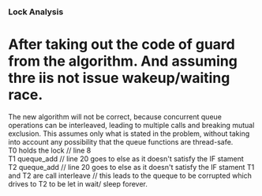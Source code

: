 ### Lock Analysis   
# After taking out the code of guard from the algorithm. And assuming thre iis not issue wakeup/waiting race.  
The new algorithm will not be correct, because concurrent queue operations can be interleaved, leading to multiple calls and breaking mutual exclusion. 
This assumes only what is stated in the problem, without taking into account any possibility that the queue functions are thread-safe.   
T0 holds the lock // line 8    
T1 queque_add // line 20 goes to else as it doesn't satisfy the IF stament   
T2 queque_add // line 20 goes to else as it doesn't satisfy the IF stament
T1 and T2 are call interleave // this leads to the queque to be corrupted which drives to T2 to be let in wait/ sleep forever.
